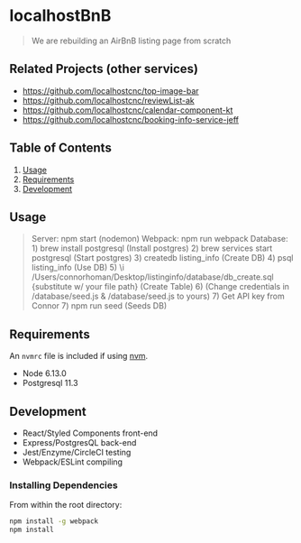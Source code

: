 # localhostBnB

> We are rebuilding an AirBnB listing page from scratch

## Related Projects (other services)

  - https://github.com/localhostcnc/top-image-bar
  - https://github.com/localhostcnc/reviewList-ak
  - https://github.com/localhostcnc/calendar-component-kt
  - https://github.com/localhostcnc/booking-info-service-jeff

## Table of Contents

1. [Usage](#Usage)
1. [Requirements](#requirements)
1. [Development](#development)

## Usage

> Server: npm start (nodemon)
> Webpack: npm run webpack
> Database: 1) brew install postgresql (Install postgres)
            2) brew services start postgresql (Start postgres)
            3) createdb listing_info (Create DB)
            4) psql listing_info (Use DB)
            5) \i /Users/connorhoman/Desktop/listinginfo/database/db_create.sql {substitute w/ your file path} (Create Table)
            6) (Change credentials in /database/seed.js & /database/seed.js to yours)
            7) Get API key from Connor
            7) npm run seed (Seeds DB)

## Requirements

An `nvmrc` file is included if using [nvm](https://github.com/creationix/nvm).

- Node 6.13.0
- Postgresql 11.3

## Development

- React/Styled Components front-end
- Express/PostgresQL back-end 
- Jest/Enzyme/CircleCI testing
- Webpack/ESLint compiling

### Installing Dependencies

From within the root directory:

```sh
npm install -g webpack
npm install
```

